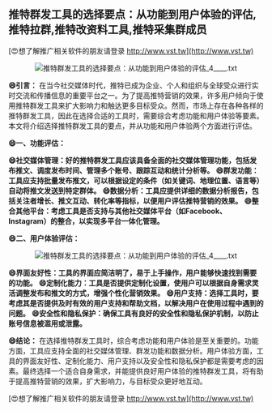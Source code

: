 ## **推特群发工具的选择要点：从功能到用户体验的评估,推特拉群,推特改资料工具,推特采集群成员**

[😍想了解推广相关软件的朋友请登录 http://www.vst.tw](http://www.vst.tw)

 <center><img src="https://vst.tw/MP4/tuiguang/png/4.png" alt="推特群发工具的选择要点：从功能到用户体验的评估_4____.txt"></center>

**😄引言：**
在当今社交媒体时代，推特已成为企业、个人和组织与全球受众进行实时交流和传播信息的重要平台之一。为了提高推特营销的效果，许多用户倾向于使用推特群发工具来扩大影响力和触达更多目标受众。然而，市场上存在各种各样的推特群发工具，因此在选择合适的工具时，需要综合考虑功能和用户体验等要素。本文将介绍选择推特群发工具的要点，并从功能和用户体验两个方面进行评估。

**😄一、功能评估：**

**😄社交媒体管理：好的推特群发工具应该具备全面的社交媒体管理功能，包括发布推文、调度发布时间、管理多个账号、跟踪互动和统计分析等。**
**😄群发功能：工具应支持批量发布推文，可以根据设定的条件（如关键词、地理位置、语言等）自动将推文发送到特定群体。**
**😄数据分析：工具应提供详细的数据分析报告，包括关注者增长、推文互动、转化率等指标，以便用户评估推特营销的效果。**
**😄整合其他平台：考虑工具是否支持与其他社交媒体平台（如Facebook、Instagram）的整合，以实现多平台一体化管理。**

**😄二、用户体验评估：**

 <center><img src="https://vst.tw/MP4/tuiguang/png/5.png" alt="推特群发工具的选择要点：从功能到用户体验的评估_4____.txt"></center>

**😄界面友好性：工具的界面应简洁明了，易于上手操作，用户能够快速找到需要的功能。**
**😄定制化能力：工具是否提供定制化设置，使用户可以根据自身需求灵活调整发布和推文的方式，增强个性化营销效果。**
**😄用户支持：选择工具时，要考虑其是否提供及时有效的用户支持和帮助文档，以解决用户在使用过程中遇到的问题。**
**😄安全性和隐私保护：确保工具有良好的安全性和隐私保护机制，以防止账号信息被滥用或泄露。**

**😄结论：**
在选择推特群发工具时，综合考虑功能和用户体验是至关重要的。功能方面，工具应支持全面的社交媒体管理、群发功能和数据分析。用户体验方面，工具的界面友好性、定制化能力、用户支持以及安全性和隐私保护都是需要考虑的因素。最终选择一个适合自身需求，并能提供良好用户体验的推特群发工具，将有助于提高推特营销的效果，扩大影响力，与目标受众更好地互动。

[😍想了解推广相关软件的朋友请登录 http://www.vst.tw](http://www.vst.tw)




